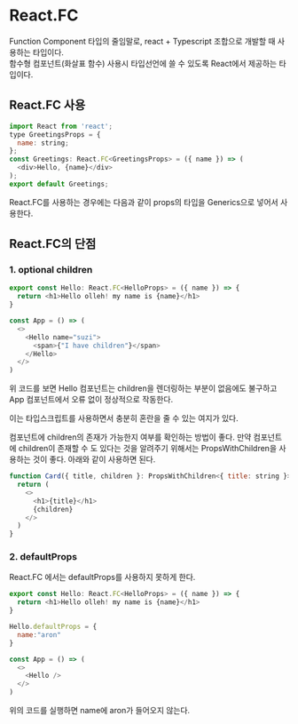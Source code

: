 # React.FC
Function Component 타입의 줄임말로, react + Typescript 조합으로 개발할 때 사용하는 타입이다.  
함수형 컴포넌트(화살표 함수) 사용시 타입선언에 쓸 수 있도록 React에서 제공하는 타입이다.  
## React.FC 사용
```js
import React from 'react';
type GreetingsProps = {
  name: string;
};
const Greetings: React.FC<GreetingsProps> = ({ name }) => (
  <div>Hello, {name}</div>
);
export default Greetings;
```
React.FC를 사용하는 경우에는 다음과 같이 props의 타입을 Generics으로 넣어서 사용한다.

## React.FC의 단점
### 1. optional children
```js
export const Hello: React.FC<HelloProps> = ({ name }) => {
  return <h1>Hello olleh! my name is {name}</h1>
}

const App = () => (
  <>
    <Hello name="suzi">
      <span>{"I have children"}</span>
    </Hello>
  </>
)
```
위 코드를 보면 Hello 컴포넌트는 children을 렌더링하는 부분이 없음에도 불구하고 App 컴포넌트에서 오류 없이 정상적으로 작동한다.  
  
이는 타입스크립트를 사용하면서 충분히 혼란을 줄 수 있는 여지가 있다.  
  
컴포넌트에 children의 존재가 가능한지 여부를 확인하는 방법이 좋다.
만약 컴포넌트에 children이 존재할 수 도 있다는 것을 알려주기 위해서는
PropsWithChildren을 사용하는 것이 좋다. 아래와 같이 사용하면 된다.
```js
function Card({ title, children }: PropsWithChildren<{ title: string }>) {
  return (
    <>
      <h1>{title}</h1>
      {children}
    </>
  )
}
```
### 2. defaultProps
React.FC 에서는 defaultProps를 사용하지 못하게 한다.

```js
export const Hello: React.FC<HelloProps> = ({ name }) => {
  return <h1>Hello olleh! my name is {name}</h1>
}

Hello.defaultProps = {
  name:"aron"
}

const App = () => (
  <>
    <Hello />
  </>
)
```
위의 코드를 실행하면 name에 aron가 들어오지 않는다.